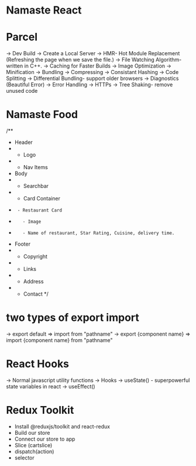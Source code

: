 # Namaste React

# Parcel
-> Dev Build
-> Create a Local Server
-> HMR- Hot Module Replacement (Refreshing the page when we save the file.)
-> File Watching Algorithm- written in C++.
-> Caching for Faster Builds
-> Image Optimization
-> Minification
-> Bundling
-> Compressing
-> Consistant Hashing
-> Code Splitting
-> Differential Bundling- support older browsers
-> Diagnostics (Beautiful Error)
-> Error Handling
-> HTTPs
-> Tree Shaking- remove unused code


# Namaste Food
/**
 * Header
 *  - Logo
 *  - Nav Items
 * Body
 *  - Searchbar
 *  - Card Container
 *      - Restaurant Card
 *        - Image
 *        - Name of restaurant, Star Rating, Cuisine, delivery time.
 * Footer
 *  - Copyright
 *  - Links
 *  - Address
 *  - Contact
 */


# two types of export import

-> export default <component name>    => import <coponent name> from "pathname"
-> export {component name}            => import {component name} from "pathname"

# React Hooks
-> Normal javascript utility functions
-> Hooks
    -> useState() - superpowerful state variables in react
    -> useEffect()


# Redux Toolkit
- Install @reduxjs/toolkit and react-redux
- Build our store
- Connect our store to app
- Slice (cartslice)
- dispatch(action)
- selector



